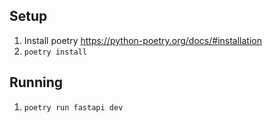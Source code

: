 ## Setup

1. Install poetry https://python-poetry.org/docs/#installation
1. `poetry install`

## Running

1. `poetry run fastapi dev`
